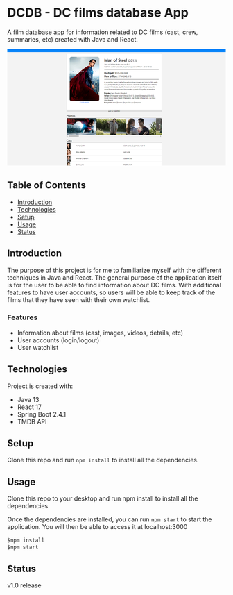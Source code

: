 # DCDB - DC films database App
A film database app for information related to DC films (cast, crew, summaries, etc) created with Java and React.

![example page](./dcdb/public/readme.png)

## Table of Contents
- [Introduction](#introduction)
- [Technologies](#technologies)
- [Setup](#setup)
- [Usage](#usage)
- [Status](#status)

## Introduction
The purpose of this project is for me to familiarize myself with the different techniques in Java and React. 
The general purpose of the application itself is for the user to be able to find information about DC films. 
With additional features to have user accounts, so users will be able to keep track of the films that they have seen with their own watchlist.

### Features
- Information about films (cast, images, videos, details, etc)
- User accounts (login/logout)
- User watchlist


## Technologies
Project is created with:
- Java 13
- React 17
- Spring Boot 2.4.1
- TMDB API

## Setup
Clone this repo and run `npm install` to install all the dependencies.

## Usage
Clone this repo to your desktop and run npm install to install all the dependencies.

Once the dependencies are installed, you can run  `npm start` to start the application. You will then be able to access it at localhost:3000

```
$npm install
$npm start
```

## Status
v1.0 release
